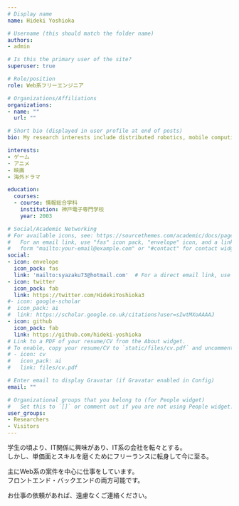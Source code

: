 ```yaml
---
# Display name
name: Hideki Yoshioka

# Username (this should match the folder name)
authors:
- admin

# Is this the primary user of the site?
superuser: true

# Role/position
role: Web系フリーエンジニア

# Organizations/Affiliations
organizations:
- name: ""
  url: ""

# Short bio (displayed in user profile at end of posts)
bio: My research interests include distributed robotics, mobile computing and programmable matter.

interests:
- ゲーム
- アニメ
- 映画
- 海外ドラマ

education:
  courses:
  - course: 情報総合学科
    institution: 神戸電子専門学校
    year: 2003

# Social/Academic Networking
# For available icons, see: https://sourcethemes.com/academic/docs/page-builder/#icons
#   For an email link, use "fas" icon pack, "envelope" icon, and a link in the
#   form "mailto:your-email@example.com" or "#contact" for contact widget.
social:
- icon: envelope
  icon_pack: fas
  link: 'mailto:syazaku73@hotmail.com'  # For a direct email link, use "mailto:test@example.org".
- icon: twitter
  icon_pack: fab
  link: https://twitter.com/HidekiYoshioka3
#- icon: google-scholar
#  icon_pack: ai
#  link: https://scholar.google.co.uk/citations?user=sIwtMXoAAAAJ
- icon: github
  icon_pack: fab
  link: https://github.com/hideki-yoshioka
# Link to a PDF of your resume/CV from the About widget.
# To enable, copy your resume/CV to `static/files/cv.pdf` and uncomment the lines below.
# - icon: cv
#   icon_pack: ai
#   link: files/cv.pdf

# Enter email to display Gravatar (if Gravatar enabled in Config)
email: ""

# Organizational groups that you belong to (for People widget)
#   Set this to `[]` or comment out if you are not using People widget.
user_groups:
- Researchers
- Visitors
---
```


学生の頃より、IT関係に興味があり、IT系の会社を転々とする。    
しかし、単価面とスキルを磨くためにフリーランスに転身して今に至る。  

主にWeb系の案件を中心に仕事をしています。  
フロントエンド・バックエンドの両方可能です。  

お仕事の依頼があれば、遠慮なくご連絡ください。
